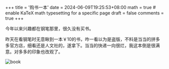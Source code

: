 +++
title = '购书一本'
date = 2024-06-09T19:25:53+08:00
math = true                                 # enable KaTeX math typesetting for a specific page
draft = false
comments = true
+++

今年以来兴趣都在钢笔那里，很久没有买书。

昨天在看钢笔时无意瞅到一本￥10的书，咋一看以为是盗版，不料是当当的拼多多官方店，细看还是人文社的，遂拿下。当当的快递一向很烂，我这本倒是很满意。对多多的印象也改观了。

![book](https://picx.zhimg.com/80/v2-d387f0b77f7a044cbdf037c76afe4a64_1440w.jpeg)
